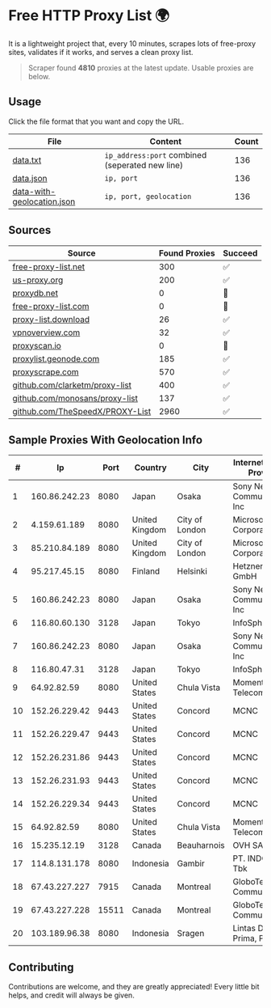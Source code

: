 
# Free HTTP Proxy List 🌍

It is a lightweight project that, every 10 minutes, scrapes lots of free-proxy sites, validates if it works, and serves a clean proxy list.


> Scraper found **4810** proxies at the latest update. Usable proxies are below.

## Usage

Click the file format that you want and copy the URL.


|File|Content|Count|
|----|-------|-----|
|[data.txt](https://raw.githubusercontent.com/themiralay/Proxy-List-World/master/data.txt)|`ip_address:port` combined (seperated new line)|136|
|[data.json](https://raw.githubusercontent.com/themiralay/Proxy-List-World/master/data.json)|`ip, port`|136|
|[data-with-geolocation.json](https://raw.githubusercontent.com/themiralay/Proxy-List-World/master/data-with-geolocation.json)|`ip, port, geolocation`|136|

## Sources

|Source|Found Proxies|Succeed|
|------|-------------|-------|
|[free-proxy-list.net](https://free-proxy-list.net)|300|✅|
|[us-proxy.org](https://www.us-proxy.org)|200|✅|
|[proxydb.net](http://proxydb.net)|0|🚫|
|[free-proxy-list.com](https://free-proxy-list.com/?page=&port=&type%5B%5D=http&type%5B%5D=https&up_time=0&search=Search)|0|🚫|
|[proxy-list.download](https://www.proxy-list.download/HTTP)|26|✅|
|[vpnoverview.com](https://vpnoverview.com/privacy/anonymous-browsing/free-proxy-servers)|32|✅|
|[proxyscan.io](https://www.proxyscan.io)|0|🚫|
|[proxylist.geonode.com](https://proxylist.geonode.com/api/proxy-list?limit=300&page=1&sort_by=lastChecked&sort_type=desc&protocols=http,https)|185|✅|
|[proxyscrape.com](https://api.proxyscrape.com/v2/?request=displayproxies&protocol=http&timeout=10000&country=all&ssl=all&anonymity=all)|570|✅|
|[github.com/clarketm/proxy-list](https://raw.githubusercontent.com/clarketm/proxy-list/master/proxy-list-raw.txt)|400|✅|
|[github.com/monosans/proxy-list](https://raw.githubusercontent.com/monosans/proxy-list/main/proxies/http.txt)|137|✅|
|[github.com/TheSpeedX/PROXY-List](https://raw.githubusercontent.com/TheSpeedX/PROXY-List/master/http.txt)|2960|✅|


## Sample Proxies With Geolocation Info

|#|Ip|Port|Country|City|Internet Service Provider|
|-|--|----|-------|----|-------------------------|
|1|160.86.242.23|8080|Japan|Osaka|Sony Network Communications Inc|
|2|4.159.61.189|8080|United Kingdom|City of London|Microsoft Corporation|
|3|85.210.84.189|8080|United Kingdom|City of London|Microsoft Corporation|
|4|95.217.45.15|8080|Finland|Helsinki|Hetzner Online GmbH|
|5|160.86.242.23|8080|Japan|Osaka|Sony Network Communications Inc|
|6|116.80.60.130|3128|Japan|Tokyo|InfoSphere|
|7|160.86.242.23|8080|Japan|Osaka|Sony Network Communications Inc|
|8|116.80.47.31|3128|Japan|Tokyo|InfoSphere|
|9|64.92.82.59|8080|United States|Chula Vista|Momentum Telecom, Inc.|
|10|152.26.229.42|9443|United States|Concord|MCNC|
|11|152.26.229.47|9443|United States|Concord|MCNC|
|12|152.26.231.86|9443|United States|Concord|MCNC|
|13|152.26.231.93|9443|United States|Concord|MCNC|
|14|152.26.229.34|9443|United States|Concord|MCNC|
|15|64.92.82.59|8080|United States|Chula Vista|Momentum Telecom, Inc.|
|16|15.235.12.19|3128|Canada|Beauharnois|OVH SAS|
|17|114.8.131.178|8080|Indonesia|Gambir|PT. INDOSAT Tbk|
|18|67.43.227.227|7915|Canada|Montreal|GloboTech Communications|
|19|67.43.227.228|15511|Canada|Montreal|GloboTech Communications|
|20|103.189.96.38|8080|Indonesia|Sragen|Lintas Data Prima, PT|



## Contributing

Contributions are welcome, and they are greatly appreciated! Every
little bit helps, and credit will always be given.

